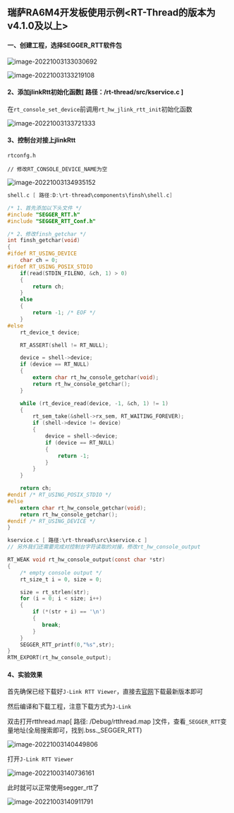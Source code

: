 ﻿## 瑞萨RA6M4开发板使用示例<RT-Thread的版本为v4.1.0及以上>

#### 一、创建工程，选择SEGGER_RTT软件包

![image-20221003133030692](https://img-blog.csdnimg.cn/img_convert/015bb29dd26648570d03e65cd419f972.png)

![image-20221003133219108](https://img-blog.csdnimg.cn/img_convert/fb34abd8ec95bf35f09fb3bcde1f5d1d.png)

#### 2、添加jlinkRtt初始化函数[ 路径：/rt-thread/src/kservice.c ]

在`rt_console_set_device`前调用`rt_hw_jlink_rtt_init`初始化函数

![image-20221003133721333](https://img-blog.csdnimg.cn/img_convert/492ff3b5ab1bf24e62a4380f3d47bf29.png)

#### 3、控制台对接上jlinkRtt

```
rtconfg.h

// 修改RT_CONSOLE_DEVICE_NAME为空
```

![image-20221003134935152](https://img-blog.csdnimg.cn/img_convert/a4101391c61fad4add9376b4ebcd71e9.png)

```c
shell.c [ 路径:D:\rt-thread\components\finsh\shell.c]

/* 1、首先添加以下头文件 */
#include "SEGGER_RTT.h"
#include "SEGGER_RTT_Conf.h"

/* 2、修改finsh_getchar */
int finsh_getchar(void)
{
#ifdef RT_USING_DEVICE
    char ch = 0;
#ifdef RT_USING_POSIX_STDIO
    if(read(STDIN_FILENO, &ch, 1) > 0)
    {
        return ch;
    }
    else
    {
        return -1; /* EOF */
    }
#else
    rt_device_t device;

    RT_ASSERT(shell != RT_NULL);

    device = shell->device;
    if (device == RT_NULL)
    {
        extern char rt_hw_console_getchar(void);
        return rt_hw_console_getchar();
    }

    while (rt_device_read(device, -1, &ch, 1) != 1)
    {
        rt_sem_take(&shell->rx_sem, RT_WAITING_FOREVER);
        if (shell->device != device)
        {
            device = shell->device;
            if (device == RT_NULL)
            {
                return -1;
            }
        }
    }

    return ch;
#endif /* RT_USING_POSIX_STDIO */
#else
    extern char rt_hw_console_getchar(void);
    return rt_hw_console_getchar();
#endif /* RT_USING_DEVICE */
}
```

```c
kservice.c [ 路径:\rt-thread\src\kservice.c ]
// 另外我们还需要完成对控制台字符读取的对接，修改rt_hw_console_output 

RT_WEAK void rt_hw_console_output(const char *str)
{
    /* empty console output */
    rt_size_t i = 0, size = 0;

    size = rt_strlen(str);
    for (i = 0; i < size; i++)
    {
        if (*(str + i) == '\n')
        {
           break;
        }
    }
    SEGGER_RTT_printf(0,"%s",str);
}
RTM_EXPORT(rt_hw_console_output);
```

#### 4、实验效果

首先确保已经下载好`J-Link RTT Viewer`，直接去[官网](https://www.segger.com/products/debug-probes/j-link/tools/rtt-viewer/)下载最新版本即可

然后编译和下载工程，注意下载方式为`J-Link`

双击打开rtthread.map[ 路径: /Debug/rtthread.map ]文件，查看`_SEGGER_RTT`变量地址(全局搜索即可，找到.bss._SEGGER_RTT)

![image-20221003140449806](https://img-blog.csdnimg.cn/img_convert/608cb3d791c683d7886a92eef5ae848f.png)

打开`J-Link RTT Viewer`

![image-20221003140736161](https://img-blog.csdnimg.cn/img_convert/5e3d4a57e4a6b55dd62f61b5d6577105.png)

此时就可以正常使用segger_rtt了

![image-20221003140911791](https://img-blog.csdnimg.cn/img_convert/d09d8a0f28e2c45542199eb982dfed6e.png)


